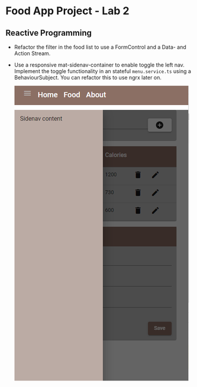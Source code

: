 # Food App Project - Lab 2

## Reactive Programming

- Refactor the filter in the food list to use a FormControl and a Data- and Action Stream.

- Use a responsive mat-sidenav-container to enable toggle the left nav. Implement the toggle functionality in an stateful `menu.service.ts` using a BehaviourSubject. You can refactor this to use ngrx later on.

  ![buttons](_images/responsive-sidenav.png)
